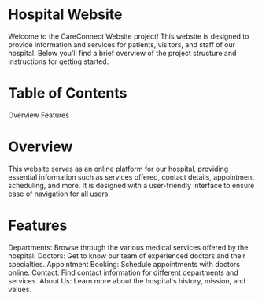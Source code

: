 # Hospital Website
Welcome to the CareConnect Website project! This website is designed to provide information and services for patients, visitors, and staff of our hospital. Below you'll find a brief overview of the project structure and instructions for getting started.

# Table of Contents
Overview
Features


# Overview
This website serves as an online platform for our hospital, providing essential information such as services offered, contact details, appointment scheduling, and more. It is designed with a user-friendly interface to ensure ease of navigation for all users.

# Features
Departments: Browse through the various medical services offered by the hospital.
Doctors: Get to know our team of experienced doctors and their specialties.
Appointment Booking: Schedule appointments with doctors online.
Contact: Find contact information for different departments and services.
About Us: Learn more about the hospital's history, mission, and values.
